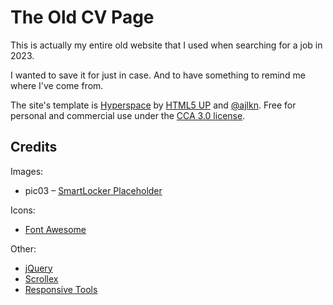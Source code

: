 # The Old CV Page

This is actually my entire old website that I used when searching for a job in 2023.

I wanted to save it for just in case. And to have something to remind me where I've come from.

The site's template is [Hyperspace](https://html5up.net/hyperspace) by [HTML5 UP](https://www.html5up.net) and [@ajlkn](https://aj.lkn.io/).
Free for personal and commercial use under the [CCA 3.0 license](https://html5up.net/license).

## Credits

Images:

- pic03 &ndash; [SmartLocker Placeholder](https://unsplash.com/photos/9wWX_jwDHeM?utm_source=unsplash&utm_medium=referral&utm_content=creditShareLink)

Icons:

- [Font Awesome](https://fontawesome.com/)

Other:

- [jQuery](https://www.jquery.com)
- [Scrollex](https://www.github.com/ajlkn/jquery.scrollex)
- [Responsive Tools](https://www.github.com/ajlkn/responsive-tools)
